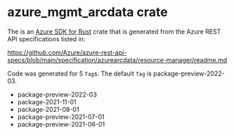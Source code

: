 # azure_mgmt_arcdata crate

The is an [Azure SDK for Rust](https://github.com/Azure/azure-sdk-for-rust) crate that is generated from the Azure REST API specifications listed in:

https://github.com/Azure/azure-rest-api-specs/blob/main/specification/azurearcdata/resource-manager/readme.md

Code was generated for 5 `Tag`s. The default `Tag` is package-preview-2022-03.


- package-preview-2022-03
- package-2021-11-01
- package-2021-08-01
- package-preview-2021-07-01
- package-preview-2021-06-01